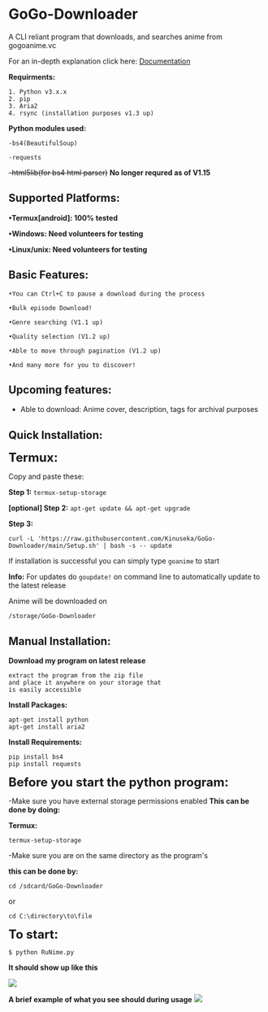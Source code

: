 # GoGo-Downloader
A CLI reliant program that downloads, and searches anime from gogoanime.vc

For an in-depth explanation click here: [Documentation](https://github.com/Kinuseka/GoGo-Downloader/wiki/Documentation)

**Requirments:**
```
1. Python v3.x.x 
2. pip
3. Aria2
4. rsync (installation purposes v1.3 up)
```

**Python modules used:**
```
-bs4(BeautifulSoup)

-requests
```
~~-html5lib(for bs4 html parser)~~
**No longer requred as of V1.15**

## Supported Platforms:
**•Termux[android]: 100% tested**

**•Windows: Need volunteers for testing**

**•Linux/unix: Need volunteers for testing**

## Basic Features:
```
•You can Ctrl+C to pause a download during the process

•Bulk episode Download!

•Genre searching (V1.1 up)

•Quality selection (V1.2 up)

•Able to move through pagination (V1.2 up)

•And many more for you to discover!
```
## Upcoming features:

+ Able to download: Anime cover, description, tags for archival purposes

## Quick Installation:
<font size="5"><b>Termux:</b></font>

Copy and paste these:

**Step 1:** ```termux-setup-storage``` 

**[optional] Step 2:** ```apt-get update && apt-get upgrade```

**Step 3:** 
```
curl -L 'https://raw.githubusercontent.com/Kinuseka/GoGo-Downloader/main/Setup.sh' | bash -s -- update 
```

If installation is successful you can simply type ```goanime``` to start

**Info:** For updates do ```goupdate!``` on command line to automatically update to the latest release

Anime will be downloaded on 
```
/storage/GoGo-Downloader
```

## Manual Installation:

**Download my program on latest release**
```
extract the program from the zip file
and place it anywhere on your storage that
is easily accessible
```

**Install Packages:**
```
apt-get install python
apt-get install aria2
```

**Install Requirements:**
```
pip install bs4
pip install requests
```

<font size="5"><b>Before you start the python program:</b></font>

-Make sure you have external storage permissions enabled
**This can be done by doing:**

**Termux:**
```
termux-setup-storage
```


-Make sure you are on the same directory as the program's 

**this can be done by:**

```
cd /sdcard/GoGo-Downloader
```

or 

```
cd C:\directory\to\file
```

<font size="5"><b>To start:</b></font>

```$ python RuNime.py```

**It should show up like this**

![](home.png)

**A brief example of what you see should during usage**
![](example.png)


